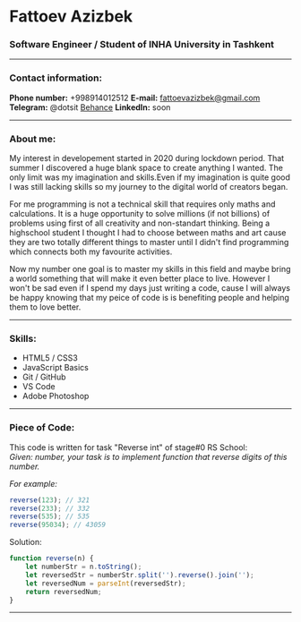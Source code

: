 # Fattoev Azizbek
### Software Engineer / Student of INHA University in Tashkent 

******

### Contact information:
**Phone number:** +998914012512
**E-mail:** fattoevazizbek@gmail.com
**Telegram:** @dotsit
[Behance](https://www.behance.net/azizbek_fattoev)
**LinkedIn:** soon

******

### About me:
My interest in developement started in 2020 during lockdown period. That summer I discovered a huge blank space to create anything I wanted. The only limit was my imagination and skills.Even if my imagination is quite good I was still lacking skills so my journey to the digital world of creators began.  

For me programming is not a technical skill that requires only maths and calculations. It is a huge opportunity to solve millions (if not billions) of problems using first of all creativity and non-standart thinking. Being a highschool student I thought I had to choose between maths and art cause they are two totally different things to master until I didn't find programming which connects both my favourite activities.  

Now my number one goal is to master my skills in this field and maybe bring a world something that will make it even better place to live. However I won't be sad even if I spend my days just writing a code, cause I will always be happy knowing that my peice of code is is benefiting people and helping them to love better.

*******

### Skills:
* HTML5 / CSS3  
* JavaScript Basics  
* Git / GitHub  
* VS Code  
* Adobe Photoshop  

******

### Piece of Code:
This code is written for task "Reverse int" of stage#0 RS School:  
*Given: number, your task is to implement function that reverse digits of this number.*

*For example:*
```js
reverse(123); // 321
reverse(233); // 332
reverse(535); // 535
reverse(95034); // 43059
```  
Solution:  

```js
function reverse(n) {
    let numberStr = n.toString();
    let reversedStr = numberStr.split('').reverse().join('');
    let reversedNum = parseInt(reversedStr);
    return reversedNum;
}
```

******

